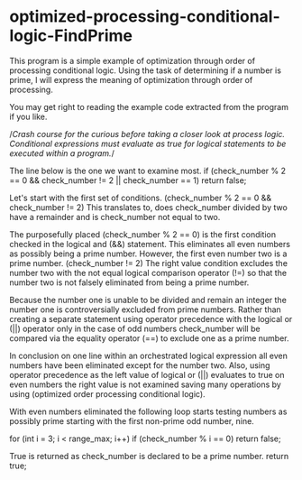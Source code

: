 # optimized-processing-conditional-logic-FindPrime

This program is a simple example of optimization through order of processing conditional logic. Using the task of determining if a number is prime, I will express the meaning of optimization through order of processing.

You may get right to reading the example code extracted from the program if you like.

/*Crash course for the curious before taking a closer look at process logic.
Conditional expressions must evaluate as true for logical statements to be
executed within a program.*/

The line below is the one we want to examine most.
if (check_number % 2 == 0 && check_number != 2 || check_number == 1) 
  return false;

Let's start with the first set of conditions.
(check_number % 2 == 0 && check_number != 2) This translates to, does
check_number divided by two have a remainder and is check_number not equal
to two.

The purposefully placed (check_number % 2 == 0) is the first condition checked
in the logical and (&&) statement. This eliminates all even numbers as possibly
being a prime number. However, the first even number two is a prime number.
(check_number != 2) The right value condition excludes the number two with the
not equal logical comparison operator (!=) so that the number two is not falsely
eliminated from being a prime number.

Because the number one is unable to be divided and remain an integer the number
one is controversially excluded from prime numbers. Rather than creating a
separate statement using operator precedence with the logical or (||) operator
only in the case of odd numbers check_number will be compared via the equality
operator (==) to exclude one as a prime number.

In conclusion on one line within an orchestrated logical expression all even
numbers have been eliminated except for the number two. Also, using operator
precedence as the left value of logical or (||) evaluates to true on even
numbers the right value is not examined saving many operations by using
(optimized order processing conditional logic).

With even numbers eliminated the following loop starts testing numbers
as possibly prime starting with the first non-prime odd number, nine.

for (int i = 3; i < range_max; i++)
  if (check_number % i == 0)
    return false;
      
True is returned as check_number is declared to be a prime number.
return true;
